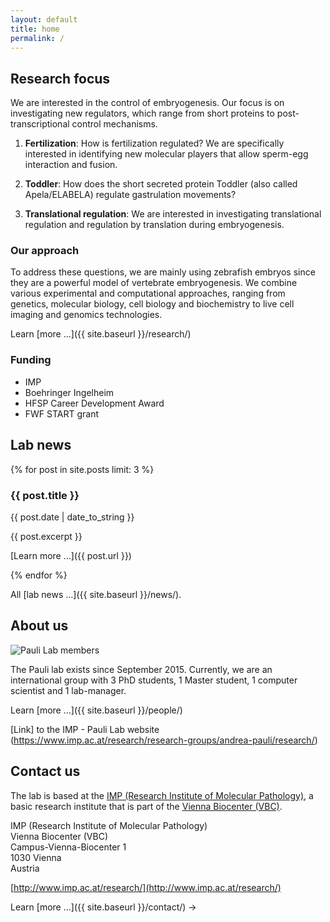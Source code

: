 ```yaml
---
layout: default
title: home
permalink: /
---
```

<div class="row">

  <div class="col-sm-4" markdown="1">

## Research focus


We are interested in the control of embryogenesis. Our focus is on investigating new regulators, which range from short proteins to post-transcriptional control mechanisms.  


1)	**Fertilization**: How is fertilization regulated? We are specifically interested in identifying new molecular players that allow sperm-egg interaction and fusion.  


2)	**Toddler**: How does the short secreted protein Toddler (also called Apela/ELABELA) regulate gastrulation movements?  


3)	**Translational regulation**: We are interested in investigating translational regulation and regulation by translation during embryogenesis.  


### Our approach  

To address these questions, we are mainly using zebrafish embryos since they are a powerful model of vertebrate embryogenesis. We combine various experimental and computational approaches, ranging from genetics, molecular biology, cell biology and biochemistry to live cell imaging and genomics technologies.


Learn [more &hellip;]({{ site.baseurl }}/research/)


### Funding

* IMP
*	Boehringer Ingelheim
*	HFSP Career Development Award
*	FWF START grant


  </div>
  <div class="col-sm-4" markdown="1">

## Lab news

{% for post in site.posts limit: 3 %}

### {{ post.title }}

{{ post.date | date_to_string }}

{{ post.excerpt }}

[Learn more &hellip;]({{ post.url }})

{% endfor %}

  All [lab news &hellip;]({{ site.baseurl }}/news/).

  </div>
  <div class="col-sm-4" markdown="1">


## About us


<img class="img-responsive" src="{{ site.baseurl }}/assets/img/20170225-lab-dinner.jpeg" alt="Pauli Lab members">

The Pauli lab exists since September 2015. Currently, we are an international group with 3 PhD students, 1 Master student, 1 computer scientist and 1 lab-manager. 

Learn [more &hellip;]({{ site.baseurl }}/people/)

[Link] to the IMP - Pauli Lab website (https://www.imp.ac.at/research/research-groups/andrea-pauli/research/)


## Contact us

The lab is based at the [IMP (Research Institute of Molecular Pathology)](http://www.imp.ac.at/), a basic research institute that is part of the [Vienna Biocenter (VBC)](http://www.viennabiocenter.org).

IMP (Research Institute of Molecular Pathology)  
Vienna Biocenter (VBC)  
Campus-Vienna-Biocenter 1  
1030 Vienna  
Austria  


[http://www.imp.ac.at/research/](http://www.imp.ac.at/research/)   

Learn [more &hellip;]({{ site.baseurl }}/contact/) -> 





  </div>

</div>
